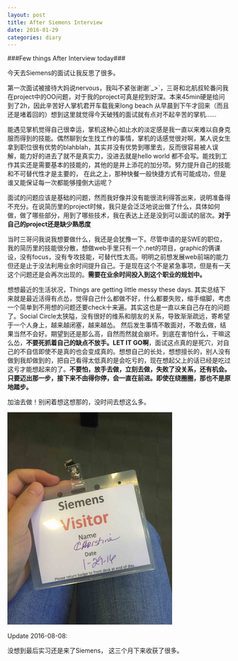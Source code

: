 ```yaml
---
layout: post
title: After Siemens Interview
date: 2016-01-29
categories: diary
---
```



###Few things After Interview today###

今天去Siemens的面试让我反思了很多。

第一次面试被接待大妈说nervous，我叫不紧张谢谢ˊ_>ˋ，三哥和北航叔轮番问我在project中的OO问题，对于我的project可真是挖到好深。本来45min硬是给问到了2h，因此辛苦好人掌机君开车载我来long beach 从早晨到下午才回来（而且还是堵着回的）想到这里就觉得今天破残的面试就有点对不起辛苦的掌机……

能遇见掌机觉得自己很幸运，掌机这种心如止水的淡定感是我一直以来难以自身克服而得到的技能。偶然聊到女生找工作的事情，掌机的话感觉很对啊，某人说女生拿到职位很有优势的blahblah，其实并没有优势到哪里去，反而很容易被人误解，能力好的进去了就不是真实力，没进去就是hello world 都不会写。能找到工作其实还是需要基本的技能的，其他的是井上添花的加分项。努力提升自己的技能和不可替代性才是主要的， 在此之上，那种快餐一般快捷方式有可能成功，但是谁又能保证每一次都能够撞倒大运呢？

面试的问题应该是基础的问题，然而我好像并没有能很流利得答出来，说明准备得不充分。在说简历里的project时候，我只是会泛泛地说出做了什么，具体如何做，做了哪些部分，用到了哪些技术，我在表达上还是没到可以面试的层次。**对于自己的project还是缺少熟悉度**

当时三哥问我说我想要做什么，我还是会犹豫一下。尽管申请的是SWE的职位，我的简历里的技能很分散，想做web手里只有一个.net的项目，graphic的俩课设，没有focus，没有专攻技能，可替代性太高。明明之前想发展web前端的能力但还是止于没法利用业余时间提升自己。于是现在这个不是紧急事项，但是有一天这个问题还是会再次出现的。**需要在业余时间投入到这个职业的规划中。** 

想想最近的生活状况，Things are getting little messy these days. 其实总结下来就是最近活得有点怂，觉得自己什么都做不好，什么都要失败，缩手缩脚，考虑一个简单到不用想的问题还要check十来遍。其实这也是一直以来自己存在的问题了。Social Circle太狭隘，没有很好的维系和朋友的关系，导致渐渐疏远，寄希望于一个人身上，越来越闭塞，越来越怂。 然后发生事情不敢面对，不敢去做，结果当然不会好。期望到还是那么高，自然而然就会崩坏。到底在害怕什么，干嘛这么怂，**不要死抓着自己的缺点不放手。LET IT GO啊**，面试这点真的是死穴，对自己的不自信即使不是真的也会变成真的。想想自己的长处，想想擅长的，别人没有做到我却做到的，把自己看得太低真的是会吃亏的，现在想起父上的话已经是吃过这亏才能想起来的了。**不要怕，放手去做，立刻去做，失败了没关系，还有机会。只要迈出那一步，接下来不由得你停，会一直在前进。即使在绕圈圈，那也不是原地踏步。**

加油去做！别闲着想这想那的，没时间去想这么多。

![pic of today](/images/postimg/Siemens.jpg)

Update 2016-08-08:

没想到最后实习还是来了Siemens， 这三个月下来收获了很多。